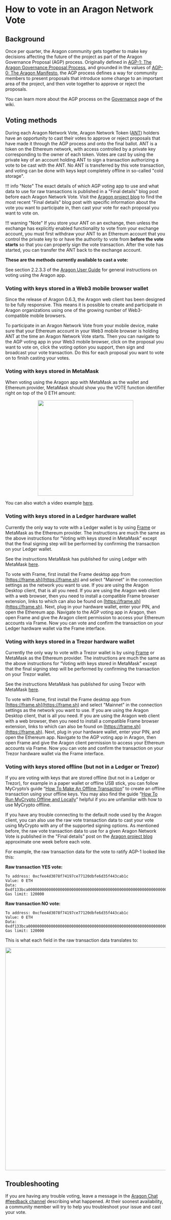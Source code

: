 # How to vote in an Aragon Network Vote

## Background
Once per quarter, the Aragon community gets together to make key decisions affecting the future of the project as part of the Aragon Governance Proposal (AGP) process. Originally defined in [AGP-1: The Aragon Governance Proposal Process](https://github.com/aragon/AGPs/blob/master/AGPs/AGP-1.md), and grounded in the values of [AGP-0: The Aragon Manifesto](https://github.com/aragon/AGPs/blob/master/AGPs/AGP-0.md), the AGP process defines a way for community members to present proposals that introduce some change to an important area of the project, and then vote together to approve or reject the proposals.

You can learn more about the AGP process on the [Governance](governance.md) page of the wiki.

## Voting methods

During each Aragon Network Vote, Aragon Network Token ([ANT](aragon_network_token.md)) holders have an opportunity to cast their votes to approve or reject proposals that have made it through the AGP process and onto the final ballot. ANT is a token on the Ethereum network, with access controlled by a private key corresponding to the owner of each token. Votes are cast by using the private key of an account holding ANT to sign a transaction authorizing a vote to be cast with the ANT. No ANT is transferred by this vote transaction, and voting can be done with keys kept completely offline in so-called "cold storage".

!!! info "Note"
    The exact details of which AGP voting app to use and what data to use for raw transactions is published in a "Final details" blog post before each Aragon Network Vote. Visit the [Aragon project blog](https://blog.aragon.org/tag/governance-proposals/) to find the most recent "Final details" blog post with specific information about the vote you want to participate in, then cast your vote for each proposal you want to vote on.

!!! warning "Note"
    If you store your ANT on an exchange, then unless the exchange has explicitly enabled functionality to vote from your exchange account, you must first withdraw your ANT to an Ethereum account that you control the private key to or have the authority to vote from **before the vote starts** so that you can properly sign the vote transaction. After the vote has started, you can transfer the ANT back to the exchange account.

**These are the methods currently available to cast a vote:**

See section 2.2.3.3 of the [Aragon User Guide](https://wiki.aragon.org/tutorials/Aragon_User_Guide/#223-voting-app) for general instructions on voting using the Aragon app.

### Voting with keys stored in a Web3 mobile browser wallet

Since the release of Aragon 0.6.3, the Aragon web client has been designed to be fully responsive. This means it is possible to create and participate in Aragon organizations using one of the growing number of Web3-compatible mobile browsers.

To participate in an Aragon Network Vote from your mobile device, make sure that your Ethereum account in your Web3 mobile browser is holding ANT at the time an Aragon Network Vote starts. Then you can navigate to the AGP voting app in your Web3 mobile browser, click on the proposal you want to vote on, click the voting option you support, then sign and broadcast your vote transaction. Do this for each proposal you want to vote on to finish casting your votes.

### Voting with keys stored in MetaMask

When voting using the Aragon app with MetaMask as the wallet and Ethereum provider, MetaMask should show you the VOTE function identifier right on top of the 0 ETH amount:

<center>
<img src="../doc_images/vote_metamask.png" width="300" /></center>

You can also watch a video example [here](https://www.youtube-nocookie.com/embed/1nmkPFZid_c).

### Voting with keys stored in a Ledger hardware wallet
Currently the only way to vote with a Ledger wallet is by using [Frame](https://frame.sh) or MetaMask as the Ethereum provider. The instructions are much the same as the above instructions for “Voting with keys stored in MetaMask” except that the final signing step will be performed by confirming the transaction on your Ledger wallet.

See the instructions MetaMask has published for using Ledger with MetaMask [here](https://medium.com/metamask/metamask-now-supports-ledger-hardware-wallets-847f4d51546).

To vote with Frame, first install the Frame desktop app from [https://frame.sh](https://frame.sh) and select "Mainnet" in the connection settings as the network you want to use. If you are using the Aragon Desktop client, that is all you need. If you are using the Aragon web client with a web browser, then you need to install a compatible Frame browser extension, links to which can also be found on [https://frame.sh](https://frame.sh). Next, plug in your hardware wallet, enter your PIN, and open the Ethereum app. Navigate to the AGP voting app in Aragon, then open Frame and give the Aragon client permission to access your Ethereum accounts via Frame. Now you can vote and confirm the transaction on your Ledger hardware wallet via the Frame interface.

### Voting with keys stored in a Trezor hardware wallet
Currently the only way to vote with a Trezor wallet is by using [Frame](https://frame.sh) or MetaMask as the Ethereum provider. The instructions are much the same as the above instructions for “Voting with keys stored in MetaMask” except that the final signing step will be performed by confirming the transaction on your Trezor wallet.

See the instructions MetaMask has published for using Trezor with MetaMask [here](https://medium.com/metamask/trezor-integration-in-metamask-a8eaeae7f499).

To vote with Frame, first install the Frame desktop app from [https://frame.sh](https://frame.sh) and select "Mainnet" in the connection settings as the network you want to use. If you are using the Aragon Desktop client, that is all you need. If you are using the Aragon web client with a web browser, then you need to install a compatible Frame browser extension, links to which can also be found on [https://frame.sh](https://frame.sh). Next, plug in your hardware wallet, enter your PIN, and open the Ethereum app. Navigate to the AGP voting app in Aragon, then open Frame and give the Aragon client permission to access your Ethereum accounts via Frame. Now you can vote and confirm the transaction on your Trezor hardware wallet via the Frame interface.

### Voting with keys stored offline (but not in a Ledger or Trezor)
If you are voting with keys that are stored offline (but not in a Ledger or Trezor), for example in a paper wallet or offline USB stick, you can follow MyCrypto’s guide “[How To Make An Offline Transaction](https://support.mycrypto.com/offline/making-offline-transaction-on-mycrypto.html)” to create an offline transaction using your offline keys. You may also find the guide “[How To Run MyCrypto Offline and Locally](https://support.mycrypto.com/offline/running-mycrypto-locally.html)” helpful if you are unfamiliar with how to use MyCrypto offline.

If you have any trouble connecting to the default node used by the Aragon client, you can also use the raw vote transaction data to cast your vote using MyCrypto with any of the supported signing options. As mentioned before, the raw vote transaction data to use for a given Aragon Network Vote is published in the "Final details" post on the [Aragon project blog](https://blog.aragon.org/tag/governance-proposals/) approximate one week before each vote.

For example, the raw transaction data for the vote to ratify AGP-1 looked like this:

**Raw transaction YES vote:**
```
To address: 0xcfee4d3078f74197ce77120dbfe6d35f443cab1c
Value: 0 ETH
Data: 0xdf133bca000000000000000000000000000000000000000000000000000000000000000000000000000000000000000000000000000000000000000000000000000000010000000000000000000000000000000000000000000000000000000000000000
Gas limit: 120000
```

**Raw transaction NO vote:**
```
To address: 0xcfee4d3078f74197ce77120dbfe6d35f443cab1c
Value: 0 ETH
Data: 0xdf133bca000000000000000000000000000000000000000000000000000000000000000000000000000000000000000000000000000000000000000000000000000000000000000000000000000000000000000000000000000000000000000000000000
Gas limit: 120000
```

This is what each field in the raw transaction data translates to:

<center>
<img src="../doc_images/vote_data.png" width="700" /></center>

## Troubleshooting
If you are having any trouble voting, leave a message in the [Aragon Chat #feedback channel](https://aragon.chat/channel/feedback) describing what happened. At their soonest availability, a community member will try to help you troubleshoot your issue and cast your vote.
